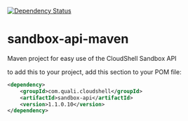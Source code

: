 [![Dependency Status](https://dependencyci.com/github/QualiSystems/sandbox-api-maven/badge)](https://dependencyci.com/github/QualiSystems/sandbox-api-maven)

# sandbox-api-maven
Maven project for easy use of the CloudShell Sandbox API

to add this to your project, add this section to your POM file:

```xml
<dependency>
    <groupId>com.quali.cloudshell</groupId>
    <artifactId>sandbox-api</artifactId>
    <version>1.1.0.10</version>
</dependency>
```
